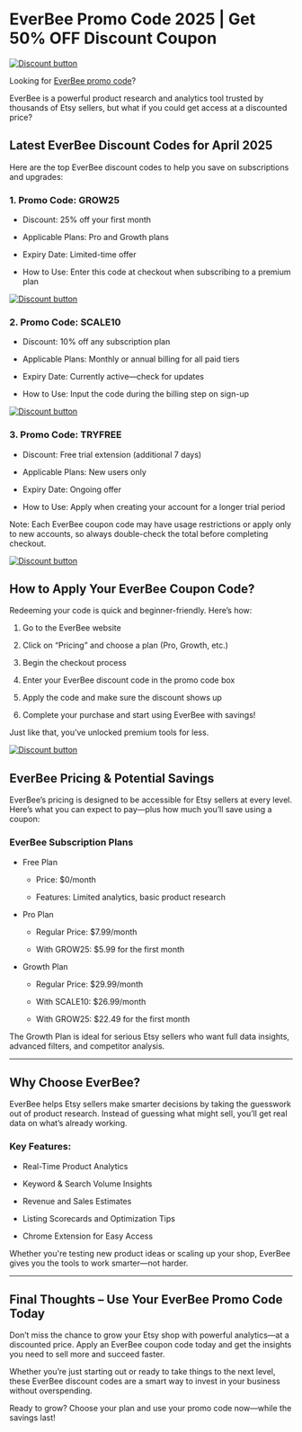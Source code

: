 # EverBee Promo Code 2025 | Get 50% OFF Discount Coupon

[![Discount button](https://github.com/user-attachments/assets/339af741-c50a-4d02-a0e2-10ab3c4e9a2c)](https://www.everbee.io/?via=salman)

Looking for [EverBee promo code](https://www.everbee.io/?via=salman)?

EverBee is a powerful product research and analytics tool trusted by thousands of Etsy sellers, but what if you could get access at a discounted price?

## Latest EverBee Discount Codes for April 2025

Here are the top EverBee discount codes to help you save on subscriptions and upgrades:

### 1. Promo Code: GROW25

* Discount: 25% off your first month

* Applicable Plans: Pro and Growth plans

* Expiry Date: Limited-time offer

* How to Use: Enter this code at checkout when subscribing to a premium plan

[![Discount button](https://github.com/user-attachments/assets/339af741-c50a-4d02-a0e2-10ab3c4e9a2c)](https://www.everbee.io/?via=salman)

### 2. Promo Code: SCALE10

* Discount: 10% off any subscription plan

* Applicable Plans: Monthly or annual billing for all paid tiers

* Expiry Date: Currently active—check for updates

* How to Use: Input the code during the billing step on sign-up

[![Discount button](https://github.com/user-attachments/assets/339af741-c50a-4d02-a0e2-10ab3c4e9a2c)](https://www.everbee.io/?via=salman)

### 3. Promo Code: TRYFREE

* Discount: Free trial extension (additional 7 days)

* Applicable Plans: New users only

* Expiry Date: Ongoing offer

* How to Use: Apply when creating your account for a longer trial period

Note: Each EverBee coupon code may have usage restrictions or apply only to new accounts, so always double-check the total before completing checkout.

[![Discount button](https://github.com/user-attachments/assets/339af741-c50a-4d02-a0e2-10ab3c4e9a2c)](https://www.everbee.io/?via=salman)

## How to Apply Your EverBee Coupon Code?

Redeeming your code is quick and beginner-friendly. Here’s how:

1. Go to the EverBee website

2. Click on “Pricing” and choose a plan (Pro, Growth, etc.)

3. Begin the checkout process

4. Enter your EverBee discount code in the promo code box

5. Apply the code and make sure the discount shows up

6. Complete your purchase and start using EverBee with savings!

Just like that, you’ve unlocked premium tools for less.

[![Discount button](https://github.com/user-attachments/assets/339af741-c50a-4d02-a0e2-10ab3c4e9a2c)](https://www.everbee.io/?via=salman)

## EverBee Pricing & Potential Savings

EverBee’s pricing is designed to be accessible for Etsy sellers at every level. Here’s what you can expect to pay—plus how much you’ll save using a coupon:

### EverBee Subscription Plans

* Free Plan

  * Price: $0/month

  * Features: Limited analytics, basic product research
* Pro Plan

  * Regular Price: $7.99/month

  * With GROW25: $5.99 for the first month
* Growth Plan

  * Regular Price: $29.99/month

  * With SCALE10: $26.99/month

  * With GROW25: $22.49 for the first month

The Growth Plan is ideal for serious Etsy sellers who want full data insights, advanced filters, and competitor analysis.

---

## Why Choose EverBee?

EverBee helps Etsy sellers make smarter decisions by taking the guesswork out of product research. Instead of guessing what might sell, you’ll get real data on what’s already working.

### Key Features:

* Real-Time Product Analytics

* Keyword & Search Volume Insights

* Revenue and Sales Estimates

* Listing Scorecards and Optimization Tips

* Chrome Extension for Easy Access

Whether you're testing new product ideas or scaling up your shop, EverBee gives you the tools to work smarter—not harder.

---

## Final Thoughts – Use Your EverBee Promo Code Today

Don’t miss the chance to grow your Etsy shop with powerful analytics—at a discounted price. Apply an EverBee coupon code today and get the insights you need to sell more and succeed faster.

Whether you’re just starting out or ready to take things to the next level, these EverBee discount codes are a smart way to invest in your business without overspending.

Ready to grow? Choose your plan and use your promo code now—while the savings last!
